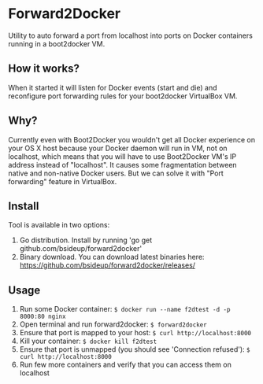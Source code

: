 Forward2Docker
===
Utility to auto forward a port from localhost into ports on Docker containers running in a boot2docker VM.

How it works?
---------
When it started it will listen for Docker events (start and die) and reconfigure port forwarding rules for your boot2docker VirtualBox VM.

Why?
---------
Currently even with Boot2Docker you wouldn't get all Docker experience on your OS X host because
your Docker daemon will run in VM, not on localhost, which means that you will have to use
Boot2Docker VM's IP address instead of "localhost". It causes some fragmentation between native
and non-native Docker users. But we can solve it with "Port forwarding" feature in VirtualBox.

Install
---------
Tool is available in two options:

  1. Go distribution. Install by running 'go get github.com/bsideup/forward2docker'
  1. Binary download. You can download latest binaries here: https://github.com/bsideup/forward2docker/releases/

Usage
---------

  1. Run some Docker container: `$ docker run --name f2dtest -d -p 8000:80 nginx`
  1. Open terminal and run forward2docker: `$ forward2docker`
  1. Ensure that port is mapped to your host: `$ curl http://localhost:8000`
  1. Kill your container: `$ docker kill f2dtest`
  1. Ensure that port is unmapped (you should see 'Connection refused'): `$ curl http://localhost:8000`
  1. Run few more containers and verify that you can access them on localhost
